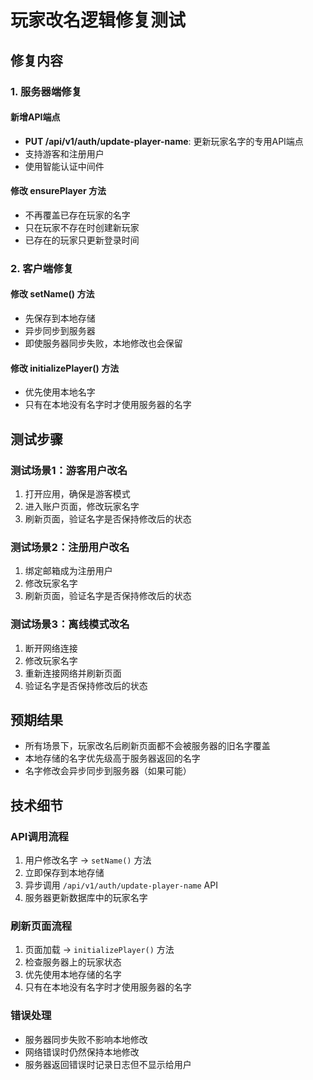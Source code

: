 # 玩家改名逻辑修复测试

## 修复内容

### 1. 服务器端修复

#### 新增API端点
- **PUT /api/v1/auth/update-player-name**: 更新玩家名字的专用API端点
- 支持游客和注册用户
- 使用智能认证中间件

#### 修改 ensurePlayer 方法
- 不再覆盖已存在玩家的名字
- 只在玩家不存在时创建新玩家
- 已存在的玩家只更新登录时间

### 2. 客户端修复

#### 修改 setName() 方法
- 先保存到本地存储
- 异步同步到服务器
- 即使服务器同步失败，本地修改也会保留

#### 修改 initializePlayer() 方法
- 优先使用本地名字
- 只有在本地没有名字时才使用服务器的名字

## 测试步骤

### 测试场景1：游客用户改名
1. 打开应用，确保是游客模式
2. 进入账户页面，修改玩家名字
3. 刷新页面，验证名字是否保持修改后的状态

### 测试场景2：注册用户改名
1. 绑定邮箱成为注册用户
2. 修改玩家名字
3. 刷新页面，验证名字是否保持修改后的状态

### 测试场景3：离线模式改名
1. 断开网络连接
2. 修改玩家名字
3. 重新连接网络并刷新页面
4. 验证名字是否保持修改后的状态

## 预期结果

- 所有场景下，玩家改名后刷新页面都不会被服务器的旧名字覆盖
- 本地存储的名字优先级高于服务器返回的名字
- 名字修改会异步同步到服务器（如果可能）

## 技术细节

### API调用流程
1. 用户修改名字 → `setName()` 方法
2. 立即保存到本地存储
3. 异步调用 `/api/v1/auth/update-player-name` API
4. 服务器更新数据库中的玩家名字

### 刷新页面流程
1. 页面加载 → `initializePlayer()` 方法
2. 检查服务器上的玩家状态
3. 优先使用本地存储的名字
4. 只有在本地没有名字时才使用服务器的名字

### 错误处理
- 服务器同步失败不影响本地修改
- 网络错误时仍然保持本地修改
- 服务器返回错误时记录日志但不显示给用户
